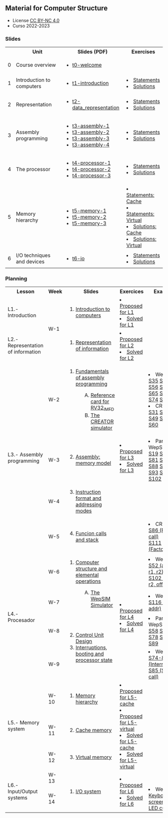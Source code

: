 ## Material for Computer Structure

<html>
<ul>
<li> License <a href="http:/creativecommons.org/licenses/by-nc/4.0/">CC BY-NC 4.0</a> </li>
<li> Curso 2022-2023</li>
</ul>
</html>


### Slides

<html>
 <small>
 <table style="width:100%;" width="100%">
  <tr><th></th><th>Unit</th><th>Slides (PDF)</th><th>Exercises</th></tr>
  <tr><td>0</td><td>Course overview</td>
      <td><ul type="0">
        <li> <a href="https://acaldero.github.io/uc3m_cs/slides/t0-welcome.pdf">t0-welcome</a> </li>
      </ul></td>
      <td>
      </td>
  </tr>
  <tr><td>1</td><td>Introduction to computers</td>
      <td><ul type="1">
        <li> <a href="https://acaldero.github.io/uc3m_cs/slides/t1-introduction.pdf">t1-introduction</a> </li>
      </ul></td>
      <td>
        <li> <a href="https://acaldero.github.io/uc3m_cs/exercises/t1-introduction-proposed">Statements</a> </li>
        <li> <a href="https://acaldero.github.io/uc3m_cs/exercises/t1-introduction-solved">Solutions</a> </li>
      </td>
  </tr>
  <tr><td>2</td><td>Representation</td>
      <td><ul type="1">
        <li> <a href="https://acaldero.github.io/uc3m_cs/slides/t2-data_representation.pdf">t2-data_representation</a></li>
      </ul></td>
      <td>
        <li> <a href="https://acaldero.github.io/uc3m_cs/exercises/t2-representation-proposed">Statements</a> </li>
        <li> <a href="https://acaldero.github.io/uc3m_cs/exercises/t2-representation-solved">Solutions</a> </li>
      </td>
  </tr>
  <tr><td>3</td><td>Assembly programming</td>
      <td><ul type="1">
        <li> <a href="https://acaldero.github.io/uc3m_cs/slides/t3-assembly-1.pdf">t3-assembly-1</a></li>
        <li> <a href="https://acaldero.github.io/uc3m_cs/slides/t3-assembly-2.pdf">t3-assembly-2</a></li>
        <li> <a href="https://acaldero.github.io/uc3m_cs/slides/t3-assembly-3.pdf">t3-assembly-3</a></li>
        <li> <a href="https://acaldero.github.io/uc3m_cs/slides/t3-assembly-4.pdf">t3-assembly-4</a></li>
      </ul></td>
      <td>
        <li> <a href="https://acaldero.github.io/uc3m_cs/exercises/t3-assembly-proposed">Statements</a> </li>
        <li> <a href="https://acaldero.github.io/uc3m_cs/exercises/t3-assembly-solved">Solutions</a> </li>
      </td>
  </tr>
  <tr><td>4</td><td>The processor</td>
      <td><ul type="1">
        <li> <a href="https://acaldero.github.io/uc3m_cs/slides/t4-processor-1.pdf">t4-processor-1</a></li>
        <li> <a href="https://acaldero.github.io/uc3m_cs/slides/t4-processor-2.pdf">t4-processor-2</a></li>
        <li> <a href="https://acaldero.github.io/uc3m_cs/slides/t4-processor-3.pdf">t4-processor-3</a></li>
      </ul></td>
      <td>
        <li> <a href="https://acaldero.github.io/uc3m_cs/exercises/t4-processor-proposed">Statements</a> </li>
        <li> <a href="https://acaldero.github.io/uc3m_cs/exercises/t4-processor-solved">Solutions</a> </li>
      </td>
  </tr>
  <tr><td>5</td><td>Memory hierarchy</td>
      <td><ul type="1">
        <li> <a href="https://acaldero.github.io/uc3m_cs/slides/t5-memory-1.pdf">t5-memory-1</a></li>
        <li> <a href="https://acaldero.github.io/uc3m_cs/slides/t5-memory-2.pdf">t5-memory-2</a></li>
        <li> <a href="https://acaldero.github.io/uc3m_cs/slides/t5-memory-3.pdf">t5-memory-3</a></li>
      </ul></td>
      <td>
        <li> <a href="https://acaldero.github.io/uc3m_cs/exercises/t5-cachememory-proposed">Statements: Cache</a> </li>
        <li> <a href="https://acaldero.github.io/uc3m_cs/exercises/t5-virtualmemory-proposed">Statements: Virtual</a> </li>
        <li> <a href="https://acaldero.github.io/uc3m_cs/exercises/t5-cachememory-solved">Solutions: Cache</a> </li>
        <li> <a href="https://acaldero.github.io/uc3m_cs/exercises/t5-virtualmemory-solved">Solutions: Virtual</a> </li>
      </td>
  </tr>
  <tr><td>6</td><td>I/O techniques and devices</td>
      <td><ul type="1">
        <li> <a href="https://acaldero.github.io/uc3m_cs/slides/t6-io.pdf">t6-io</a></li>
      </ul></td>
      <td>
        <li> <a href="https://acaldero.github.io/uc3m_cs/exercises/t6-io-proposed">Statements</a> </li>
        <li> <a href="https://acaldero.github.io/uc3m_cs/exercises/t6-io-solved">Solutions</a> </li>
      </td>
  </tr>
 </table>
 </small>
</html>


### Planning

<html>
    <table class="table table-bordered table-sm table-hover px-0 mx-0" style="width:100%;" width="100%">
            <tr>
                <th width="15%">Lesson</th>
                <th width="4%">Week</th>
                <th width="36%">Slides</th>
                <th width="20%">Exercices</th>
                <th width="25%">Examples</th>
            </tr>
            <tr>
                <td class="align-middle">L1.- Introduction</td>
                <td class="align-middle text-align" rowspan="2"><span class="badge bg-info">W-1</span></td>
                <td class="align-middle">
                    <ol class="p-2">
                        <li><a href="https://acaldero.github.io/uc3m_cs/slides/t1-introduction.pdf"><u>Introduction to computers</u></a></li>
                    </ol>
                </td>
                <td class="align-middle">
                        <li><a href="https://acaldero.github.io/uc3m_cs/exercises/t1-introduction-proposed"><u>Proposed for L1</u></a></li>
                        <li><a href="https://acaldero.github.io/uc3m_cs/exercises/t1-introduction-solved"><u>Solved for L1</u></a></li>
                </td>
                <td class="align-middle">
                </td>
            </tr>
            <tr>
                <td class="align-middle">L2.- Representation of information</td>
                <td class="align-middle">
                    <ol class="p-2">
                        <li><a href="https://acaldero.github.io/uc3m_cs/slides/t2-data_representation.pdf"><u>Representation of information</u></a></li>
                    </ol>
                </td>
                <td class="align-middle">
                        <li><a href="https://acaldero.github.io/uc3m_cs/exercises/t2-representation-proposed"><u>Proposed for L2 </u></a></li>
                        <li><a href="https://acaldero.github.io/uc3m_cs/exercises/t2-representation-solved"><u>Solved for L2</u><u></u></a></li>
                </td>
                <td class="align-middle">
                </td>
            </tr>
            <tr class="m-2 p-2">
                <td class="align-middle" rowspan="4">L3.- Assembly programming</td>
                <td class="align-middle text-align"><span class="badge bg-info">W-2</span></td>
                <td class="align-middle">
                    <ol class="p-2">
                        <li><a href="https://acaldero.github.io/uc3m_cs/slides/t3-assembly-1.pdf"><u>Fundamentals of assembly programming</u></a></li>
                        <ol class="p-2" style="padding-left: 3em !important;" type="A">
                            <li><a href="https://acaldero.github.io/uc3m_cs/refcard/rv32-reference-card.pdf"><u>Reference card for RV32<sub>IMFD</sub></u></a></li>
                            <li><a href="https://creatorsim.github.io/creator/"><u>The CREATOR simulator</u></a></li>
                        </ol>
                    </ol>
                </td>
                <td rowspan="4">
                        <li><a href="https://acaldero.github.io/uc3m_cs/exercises/t3-assembly-proposed"><u>Proposed for L3</u><u></u></a></li>
                        <li><a href="https://acaldero.github.io/uc3m_cs/exercises/t3-assembly-solved"><u>Solved for L3</u><u></u></a></li>
                </td>
                <td class="align-middle ">
                        <li>WepSIM:</li>
                        <div class="">
			    <a class="btn btn-light  border border-secondary font-weight-bold col-auto mx-1 py-0 rounded" href="https://wepsim.github.io/wepsim/ws_dist/?mode=ep&examples_set=RISCV-AulaGlobal&example=0">S35</a>
			    <a class="btn btn-light  border border-secondary font-weight-bold col-auto mx-1 py-0 rounded" href="https://wepsim.github.io/wepsim/ws_dist/?mode=ep&examples_set=RISCV-AulaGlobal&example=1">S37</a>
			    <a class="btn btn-light  border border-secondary font-weight-bold col-auto mx-1 py-0 rounded" href="https://wepsim.github.io/wepsim/ws_dist/?mode=ep&examples_set=RISCV-AulaGlobal&example=2">S39</a>
			    <a class="btn btn-light  border border-secondary font-weight-bold col-auto mx-1 py-0 rounded" href="https://wepsim.github.io/wepsim/ws_dist/?mode=ep&examples_set=RISCV-AulaGlobal&example=3">S56</a>
			    <a class="btn btn-light  border border-secondary font-weight-bold col-auto mx-1 py-0 rounded" href="https://wepsim.github.io/wepsim/ws_dist/?mode=ep&examples_set=RISCV-AulaGlobal&example=4">S63</a>
			    <a class="btn btn-light  border border-secondary font-weight-bold col-auto mx-1 py-0 rounded" href="https://wepsim.github.io/wepsim/ws_dist/?mode=ep&examples_set=RISCV-AulaGlobal&example=5">S64</a>
			    <a class="btn btn-light  border border-secondary font-weight-bold col-auto mx-1 py-0 rounded" href="https://wepsim.github.io/wepsim/ws_dist/?mode=ep&examples_set=RISCV-AulaGlobal&example=6">S65</a>
			    <a class="btn btn-light  border border-secondary font-weight-bold col-auto mx-1 py-0 rounded" href="https://wepsim.github.io/wepsim/ws_dist/?mode=ep&examples_set=RISCV-AulaGlobal&example=7">S67</a>
			    <a class="btn btn-light  border border-secondary font-weight-bold col-auto mx-1 py-0 rounded" href="https://wepsim.github.io/wepsim/ws_dist/?mode=ep&examples_set=RISCV-AulaGlobal&example=8">S70</a>
			    <a class="btn btn-light  border border-secondary font-weight-bold col-auto mx-1 py-0 rounded" href="https://wepsim.github.io/wepsim/ws_dist/?mode=ep&examples_set=RISCV-AulaGlobal&example=9">S74</a>
			    <a class="btn btn-light  border border-secondary font-weight-bold col-auto mx-1 py-0 rounded" href="https://wepsim.github.io/wepsim/ws_dist/?mode=ep&examples_set=RISCV-AulaGlobal&example=10">S78</a>
                        </div>
                        <li>CREATOR:</li>
                        <div class="">
                            <a class="btn btn-light  border border-secondary font-weight-bold col-auto mx-1 py-0 rounded" href="https://creatorsim.github.io/creator/?example_set=uc3m-ec&amp;example=e1">S31</a>
                            <a class="btn btn-light  border border-secondary font-weight-bold col-auto mx-1 py-0 rounded" href="https://creatorsim.github.io/creator/?example_set=uc3m-ec&amp;example=e2">S32</a>
                            <a class="btn btn-light  border border-secondary font-weight-bold col-auto mx-1 py-0 rounded" href="https://creatorsim.github.io/creator/?example_set=uc3m-ec&amp;example=e3">S35</a>
                            <a class="btn btn-light  border border-secondary font-weight-bold col-auto mx-1 py-0 rounded" href="https://creatorsim.github.io/creator/?example_set=uc3m-ec&amp;example=e4">S49</a>
                            <a class="btn btn-light  border border-secondary font-weight-bold col-auto mx-1 py-0 rounded" href="https://creatorsim.github.io/creator/?example_set=uc3m-ec&amp;example=e6">S54</a>
                            <a class="btn btn-light  border border-secondary font-weight-bold col-auto mx-1 py-0 rounded" href="https://creatorsim.github.io/creator/?example_set=uc3m-ec&amp;example=e7">S57</a>
                            <a class="btn btn-light  border border-secondary font-weight-bold col-auto mx-1 py-0 rounded" href="https://creatorsim.github.io/creator/?example_set=uc3m-ec&amp;example=e8">S60</a>
                        </div>
                </td>
            </tr>
            <tr class="m-2 p-2">
                <td class="align-middle"><span class="badge bg-info">W-3</span></td>
                <td class="align-middle">
                    <ol class="p-2" start="2">
                        <li><a href="https://acaldero.github.io/uc3m_cs/slides/t3-assembly-2.pdf"><u>Assembly: memory model</u></a></li>
                    </ol>
                </td>
                <td class="align-middle ">
                        <li>Para WepSIM:</li>
                        <div class="">
			    <a class="btn btn-light  border border-secondary font-weight-bold col-auto mx-1 py-0 rounded" href="https://wepsim.github.io/wepsim/ws_dist/?mode=ep&examples_set=RISCV-AulaGlobal&example=11">S19</a>
			    <a class="btn btn-light  border border-secondary font-weight-bold col-auto mx-1 py-0 rounded" href="https://wepsim.github.io/wepsim/ws_dist/?mode=ep&examples_set=RISCV-AulaGlobal&example=12">S29</a>
			    <a class="btn btn-light  border border-secondary font-weight-bold col-auto mx-1 py-0 rounded" href="https://wepsim.github.io/wepsim/ws_dist/?mode=ep&examples_set=RISCV-AulaGlobal&example=13">S39</a>
			    <a class="btn btn-light  border border-secondary font-weight-bold col-auto mx-1 py-0 rounded" href="https://wepsim.github.io/wepsim/ws_dist/?mode=ep&examples_set=RISCV-AulaGlobal&example=14">S81</a>
			    <a class="btn btn-light  border border-secondary font-weight-bold col-auto mx-1 py-0 rounded" href="https://wepsim.github.io/wepsim/ws_dist/?mode=ep&examples_set=RISCV-AulaGlobal&example=15">S82</a>
			    <a class="btn btn-light  border border-secondary font-weight-bold col-auto mx-1 py-0 rounded" href="https://wepsim.github.io/wepsim/ws_dist/?mode=ep&examples_set=RISCV-AulaGlobal&example=16">S83</a>
			    <a class="btn btn-light  border border-secondary font-weight-bold col-auto mx-1 py-0 rounded" href="https://wepsim.github.io/wepsim/ws_dist/?mode=ep&examples_set=RISCV-AulaGlobal&example=17">S88</a>
			    <a class="btn btn-light  border border-secondary font-weight-bold col-auto mx-1 py-0 rounded" href="https://wepsim.github.io/wepsim/ws_dist/?mode=ep&examples_set=RISCV-AulaGlobal&example=18">S89</a>
			    <a class="btn btn-light  border border-secondary font-weight-bold col-auto mx-1 py-0 rounded" href="https://wepsim.github.io/wepsim/ws_dist/?mode=ep&examples_set=RISCV-AulaGlobal&example=19">S90</a>
			    <a class="btn btn-light  border border-secondary font-weight-bold col-auto mx-1 py-0 rounded" href="https://wepsim.github.io/wepsim/ws_dist/?mode=ep&examples_set=RISCV-AulaGlobal&example=20">S93</a>
			    <a class="btn btn-light  border border-secondary font-weight-bold col-auto mx-1 py-0 rounded" href="https://wepsim.github.io/wepsim/ws_dist/?mode=ep&examples_set=RISCV-AulaGlobal&example=21">S95</a>
			    <a class="btn btn-light  border border-secondary font-weight-bold col-auto mx-1 py-0 rounded" href="https://wepsim.github.io/wepsim/ws_dist/?mode=ep&examples_set=RISCV-AulaGlobal&example=22">S99</a>
			    <a class="btn btn-light  border border-secondary font-weight-bold col-auto mx-1 py-0 rounded" href="https://wepsim.github.io/wepsim/ws_dist/?mode=ep&examples_set=RISCV-AulaGlobal&example=23">S102</a>
                        </div>
                </td>
            </tr>
            <tr class="m-2 p-2">
                <td class="align-middle"><span class="badge bg-info">W-4</span></td>
                <td class="align-middle">
                    <ol class="p-2" start="3">
                        <li><a href="https://acaldero.github.io/uc3m_cs/slides/t3-assembly-3.pdf"> <u>Instruction format and addressing modes</u></a></li>
                    </ol>
                </td>
                <td class="align-middle ">
                </td>
            </tr>
            <tr class="m-2 p-2">
                <td class="align-middle"><span class="badge bg-info">W-5</span></td>
                <td class="align-middle">
                    <ol class="p-2" start="4">
                        <li><a href="https://acaldero.github.io/uc3m_cs/slides/t3-assembly-4.pdf"> <u>Funcion calls and stack<br></u></a></li>
                    </ol>
                </td>
                <td class="align-middle ">
                        <li>CREATOR:</li>
                        <div class="">
                            <a class="btn btn-light  border border-secondary font-weight-bold col-auto mx-1 py-0 rounded" href="https://creatorsim.github.io/creator/?example_set=uc3m-ec&amp;example=e13">S86 (Function call)</a><br>
                            <a class="btn btn-light  border border-secondary font-weight-bold col-auto mx-1 py-0 rounded" href="https://creatorsim.github.io/creator/?example_set=uc3m-ec&amp;example=e14">S111 (Factorial)</a>
                        </div>
                </td>
            </tr>
            <tr class="m-2 p-2">
                <td class="align-middle" rowspan="4">L4.- Procesador</td>
                <td class="align-middle justify-content-center"><span class="badge bg-info">W-6</span></td>
                <td class="align-middle" rowspan="2">
                    <ol class="p-2">
                        <li><a href="https://acaldero.github.io/uc3m_cs/slides/t4-processor-1.pdf"><u>Computer structure and elemental operations</u></a></li>
                        <ol class="p-2" style="padding-left: 3em !important;" type="A">
                            <li><a href="https://wepsim.github.io/wepsim"><u>The WepSIM Simulator</u></a></li>
                        </ol>
                    </ol>
                </td>
                <td rowspan="4">
                        <li><a href="https://acaldero.github.io/uc3m_cs/exercises/t4-processor-proposed"><u>Proposed for L4</u><u></u></a></li>
                        <li><a href="https://acaldero.github.io/uc3m_cs/exercises/t4-processor-solved"><u>Solved for L4</u><u></u></a></li>
                </td>
                <td class="align-middle ">
                        <li>WepSIM:</li>
                        <div class="">
                            <a class="btn btn-light  border border-secondary font-weight-bold col-auto mx-1 py-0 rounded" href="https://wepsim.github.io/wepsim/ws_dist/?mode=ep&amp;examples_set=RISCV&amp;example=0">S52 (add r3, r1, r2)</a><br>
                            <a class="btn btn-light  border border-secondary font-weight-bold col-auto mx-1 py-0 rounded" href="https://wepsim.github.io/wepsim/ws_dist/?mode=ep&amp;examples_set=RISCV&amp;example=2">S102 (beq r1, r2, offset)</a>
                        </div>
                </td>
            </tr>
            <tr class="m-2 p-2">
                <td class="align-middle justify-content-center"><span class="badge bg-info">W-7</span></td>
                <td class="align-middle ">
                        <li>WepSIM:</li>
                        <div class="">
                            <a class="btn btn-light  border border-secondary font-weight-bold col-auto mx-1 py-0 rounded" href="https://wepsim.github.io/wepsim/ws_dist/?mode=ep&amp;examples_set=RISCV&amp;example=2">S116 (lw  r1, addr)</a><br>
                        </div>
                </td>
            </tr>
            <tr class="m-2 p-2">
                <td class="align-middle justify-content-center"><span class="badge bg-info">W-8</span></td>
                <td class="align-middle" rowspan="2">
                    <ol class="p-2" start="2">
                        <li><a href="https://acaldero.github.io/uc3m_cs/slides/t4-processor-2.pdf"><u>Control Unit Design</u></a></li>
                        <li><a href="https://acaldero.github.io/uc3m_cs/slides/t4-processor-2.pdf"><u>Interruptions, booting and processor state</u></a></li>
                    </ol>
                </td>
                <td class="align-middle ">
                        <li>Para WepSIM:</li>
                        <div class="">
                            <a class="btn btn-light  border border-secondary font-weight-bold col-auto mx-1 py-0 rounded" href="https://wepsim.github.io/wepsim/ws_dist/?mode=ep&examples_set=RISCV-AulaGlobal&example=24">S58</a>
                            <a class="btn btn-light  border border-secondary font-weight-bold col-auto mx-1 py-0 rounded" href="https://wepsim.github.io/wepsim/ws_dist/?mode=ep&examples_set=RISCV-AulaGlobal&example=25">S63</a>
                            <a class="btn btn-light  border border-secondary font-weight-bold col-auto mx-1 py-0 rounded" href="https://wepsim.github.io/wepsim/ws_dist/?mode=ep&examples_set=RISCV-AulaGlobal&example=26">S69</a>
                            <a class="btn btn-light  border border-secondary font-weight-bold col-auto mx-1 py-0 rounded" href="https://wepsim.github.io/wepsim/ws_dist/?mode=ep&examples_set=RISCV-AulaGlobal&example=27">S78</a>
                            <a class="btn btn-light  border border-secondary font-weight-bold col-auto mx-1 py-0 rounded" href="https://wepsim.github.io/wepsim/ws_dist/?mode=ep&examples_set=RISCV-AulaGlobal&example=28">S79</a>
                            <a class="btn btn-light  border border-secondary font-weight-bold col-auto mx-1 py-0 rounded" href="https://wepsim.github.io/wepsim/ws_dist/?mode=ep&examples_set=RISCV-AulaGlobal&example=29">S85</a>
                            <a class="btn btn-light  border border-secondary font-weight-bold col-auto mx-1 py-0 rounded" href="https://wepsim.github.io/wepsim/ws_dist/?mode=ep&examples_set=RISCV-AulaGlobal&example=30">S89</a>
                        </div>
                </td>
            </tr>
            <tr class="m-2 p-2">
                <td class="align-middle justify-content-center"><span class="badge bg-info">W-9</span></td>
                <td class="align-middle">
                        <li>WepSIM:</li>
                        <div class="">
                            <a class="btn btn-light  border border-secondary font-weight-bold col-auto mx-1 py-0 rounded" href="https://wepsim.github.io/wepsim/ws_dist/?mode=ep&amp;examples_set=RISCV&amp;example=11">S74-81 (Interruptions)</a><br>
                            <a class="btn btn-light  border border-secondary font-weight-bold col-auto mx-1 py-0 rounded" href="https://wepsim.github.io/wepsim/ws_dist/?mode=ep&amp;examples_set=RISCV&amp;example=12">S85 (System call)</a>
                        </div>
                </td>
            </tr>
            <tr class="m-2 p-2">
                <td class="align-middle" rowspan="3">L5.- Memory system</td>
                <td class="align-middle justify-content-center"><span class="badge bg-info">W-10</span></td>
                <td class="align-middle">
                    <ol class="p-2" start="1">
                        <li><a href="https://acaldero.github.io/uc3m_cs/slides/t5-memory-1-intro.pdf"><u>Memory hierarchy</u></a></li>
                    </ol>
                </td>
                <td rowspan="3">
                        <li><a href="https://acaldero.github.io/uc3m_cs/exercises/t5-cachememory-proposed"><u>Proposed for L5-cache</u><u></u></a></li>
                        <li><a href="https://acaldero.github.io/uc3m_cs/exercises/t5-virtualmemory-proposed"><u>Proposed for L5-virtual</u><u></u></a></li>
                        <li><a href="https://acaldero.github.io/uc3m_cs/exercises/t5-cachememory-solved"><u>Solved for L5-cache</u><u></u></a></li>
                        <li><a href="https://acaldero.github.io/uc3m_cs/exercises/t5-virtualmemory-solved"><u>Solved for L5-virtual</u><u></u></a></li>
                </td>
                <td class="align-middle ">
                </td>
            </tr>
            <tr class="m-2 p-2">
                <td class="align-middle justify-content-center"><span class="badge bg-info">W-11</span></td>
                <td class="align-middle">
                    <ol class="p-2" start="2">
                        <li><a href="https://acaldero.github.io/uc3m_cs/slides/t5-memory-2-cache.pdf"><u>Cache memory</u></a></li>
                    </ol>
                </td>
                <td class="align-middle ">
                </td>
            </tr>
            <tr class="m-2 p-2">
                <td class="align-middle justify-content-center"><span class="badge bg-info">W-12</span></td>
                <td class="align-middle">
                    <ol class="p-2" start="3">
                        <li><a href="https://acaldero.github.io/uc3m_cs/slides/t5-memory-3-virtual.pdf"><u>Virtual memory</u></a></li>
                    </ol>
                </td>
                <td class="align-middle ">
                </td>
            </tr>
            <tr class="m-2 p-2">
                <td class="align-middle" rowspan="2">L6.- Input/Output systems</td>
                <td class="align-middle justify-content-center"><span class="badge bg-info">W-13</span></td>
                <td class="align-middle" rowspan="2">
                    <ol class="p-2">
                        <li><a href="https://acaldero.github.io/uc3m_cs/slides/t6-io.pdf"><u>I/O system</u></a></li>
                    </ol>
                </td>
                <td rowspan="2">
                        <li><a href="https://acaldero.github.io/uc3m_cs/exercises/t6-io-proposed"><u>Proposed for L6</u><u></u></a></li>
                        <li><a href="https://acaldero.github.io/uc3m_cs/exercises/t6-io-solved"><u>Solved for L6</u><u></u></a></li>
                </td>
                <td class="align-middle ">
                </td>
            </tr>
            <tr class="m-2 p-2">
                <td class="align-middle justify-content-center"><span class="badge bg-info">W-14</span></td>
                <td class="align-middle ">
                        <li>WepSIM:</li>
                        <div class="">
                            <a class="btn btn-light  border border-secondary font-weight-bold col-auto mx-1 py-0 rounded" href="https://wepsim.github.io/wepsim/ws_dist/?mode=ep&amp;examples_set=RISCV&amp;example=14&amp;simulator=assembly:screen&amp;notify=false">Keyboard and screen</a><br>
                            <a class="btn btn-light  border border-secondary font-weight-bold col-auto mx-1 py-0 rounded" href="https://wepsim.github.io/wepsim/ws_dist/?mode=ep&amp;examples_set=RISCV&amp;example=17&amp;simulator=assembly:3dled&amp;notify=false">LED cube</a>
                        </div>
                </td>
            </tr>
        </tbody>
    </table>
</html>
